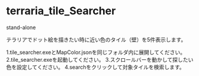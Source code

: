 # terraria_tile_Searcher

stand-alone

テラリアでドット絵を描きたい時に近い色のタイル（壁）を5件表示します。

1.tile_searcher.exeとMapColor.jsonを同じフォルダ内に展開してください。
2.tile_searcher.exeを起動してください。
3.スクロールバーを動かして探したい色を設定してください。
4.searchをクリックして対象タイルを検索します。
